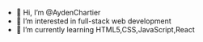 - 👋 Hi, I’m @AydenChartier
- 👀 I’m interested in full-stack web development
- 🌱 I’m currently learning HTML5,CSS,JavaScript,React

<!---
AydenChartier/AydenChartier is a ✨ special ✨ repository because its `README.md` (this file) appears on your GitHub profile.
You can click the Preview link to take a look at your changes.
--->
